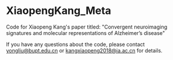 # XiaopengKang_Meta

Code for Xiaopeng Kang's paper titled: "Convergent neuroimaging signatures and molecular representations of Alzheimer’s disease"

If you have any questions about the code, please contact yongliu@bupt.edu.cn or kangxiaopeng2018@ia.ac.cn for details.
